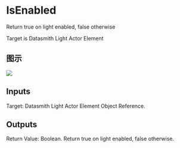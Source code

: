 # IsEnabled

Return true on light enabled, false otherwise

Target is Datasmith Light Actor Element

## 图示

![]($-20221218-18382120.png)

## Inputs

Target: Datasmith Light Actor Element Object Reference.  

## Outputs

Return Value: Boolean. Return true on light enabled, false otherwise.

